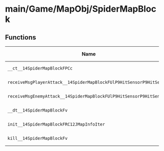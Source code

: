 # main/Game/MapObj/SpiderMapBlock

## Functions

| Name | Address | Match % |
|------|---------|---------|
| `__ct__14SpiderMapBlockFPCc` | `0x8022FE24` | :x: (0.0%) |
| `receiveMsgPlayerAttack__14SpiderMapBlockFUlP9HitSensorP9HitSensor` | `0x8022FE68` | :x: (0.0%) |
| `receiveMsgEnemyAttack__14SpiderMapBlockFUlP9HitSensorP9HitSensor` | `0x8022FEC0` | :x: (0.0%) |
| `__dt__14SpiderMapBlockFv` | `0x8022FEF0` | :x: (0.0%) |
| `init__14SpiderMapBlockFRC12JMapInfoIter` | `0x8022FF4C` | :x: (0.0%) |
| `kill__14SpiderMapBlockFv` | `0x80230024` | :x: (0.0%) |